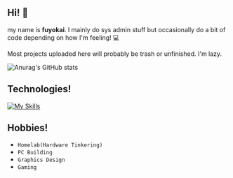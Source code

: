 ## Hi! 🌠
my name is **fuyokai**. I mainly do sys admin stuff but occasionally do a bit of code depending on how I'm feeling! 💻

Most projects uploaded here will probably be trash or unfinished. I'm lazy.

![Anurag's GitHub stats](https://github-readme-stats.vercel.app/api?username=fuyokai&show_icons=true&theme=dark)

## Technologies!
[![My Skills](https://skillicons.dev/icons?i=linux,windows,python,bash,docker,git,cloudflare,vscodium,raspberrypi,grafana)](https://skillicons.dev)

## Hobbies!
- `Homelab(Hardware Tinkering)` 
- `PC Building`
- `Graphics Design`
- `Gaming`
<!--
**fuyokai/fuyokai** is a ✨ _special_ ✨ repository because its `README.md` (this file) appears on your GitHub profile.

Here are some ideas to get you started:

- 🔭 I’m currently working on ...
- 🌱 I’m currently learning ...
- 👯 I’m looking to collaborate on ...
- 🤔 I’m looking for help with ...
- 💬 Ask me about ...
- 📫 How to reach me: ...
- 😄 Pronouns: ...
- ⚡ Fun fact: ...
-->
